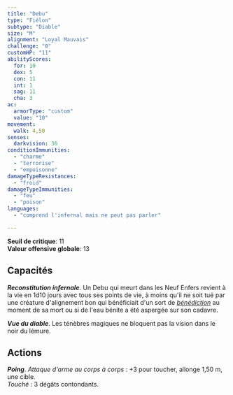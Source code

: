 ```yaml
---
title: "Debu"
type: "Fiélon"
subtype: "Diable"
size: "M"
alignment: "Loyal Mauvais"
challenge: "0"
customHP: "11"
abilityScores:
  for: 10
  dex: 5
  con: 11
  int: 1
  sag: 11
  cha: 3
ac:
  armorType: "custom"
  value: "10"
movement:
  walk: 4,50
senses:
  darkvision: 36
conditionImmunities:
  - "charme"
  - "terrorise"
  - "empoisonne"
damageTypeResistances:
  - "froid"
damageTypeImmunities:
  - "feu"
  - "poison"
languages:
  - "comprend l'infernal mais ne peut pas parler"

---
```

**Seuil de critique**: 11        
**Valeur offensive globale**: 13     
## Capacités
_**Reconstitution infernale**_. Un Debu qui meurt dans les Neuf Enfers revient à la vie en 1d10 jours avec tous ses points de vie, à moins qu'il ne soit tué par une créature d'alignement bon qui bénéficiait d'un sort de [_bénédiction_](/grimoire/benediction/) au moment de sa mort ou si de l'eau bénite a été aspergée sur son cadavre.

_**Vue du diable**_. Les ténèbres magiques ne bloquent pas la vision dans le noir du lémure.

## Actions
_**Poing**_. _Attaque d'arme au corps à corps_ : +3 pour toucher, allonge 1,50 m, une cible.  
_Touché_ : 3 dégâts contondants.

